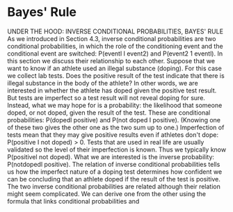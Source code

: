 # Bayes' Rule

UNDER THE HOOD: INVERSE CONDITIONAL PROBABILITIES, BAYES' RULE As we introduced in Section 4.3, inverse conditional probabilities are two conditional probabilities, in which the role of the conditioning event and the conditional event are switched: P(eventl I event2) and P(event2 1 eventl). In this section we discuss their relationship to each other. Suppose that we want to know if an athlete used an illegal substance (doping). For this case we collect lab tests. Does the positive result of the test indicate that there is illegal substance in the body of the athlete? In other words, we are interested in whether the athlete has doped given the positive test result. But tests are imperfect so a test result will not reveal doping for sure. Instead, what we may hope for is a probability: the likelihood that someone doped, or not doped, given the result of the test. These are conditional probabilities: P(dopedl positive) and P(not doped I positive). (Knowing one of these two gives the other one as the two sum up to one.) Imperfection of tests mean that they may give positive results even if athletes don't dope: P(positive I not doped) > 0. Tests that are used in real life are usually validated so the level of their imperfection is known. Thus we typically know P(positivel not doped). What we are interested is the inverse probability: P(notdopedl positive). The relation of inverse conditional probabilities tells us how the imperfect nature of a doping test determines how confident we can be concluding that an athlete doped if the result of the test is positive. The two inverse conditional probabilities are related although their relation might seem complicated. We can derive one from the other using the formula that links conditional probabilities and
